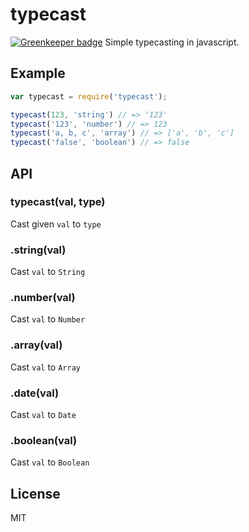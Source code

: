 # typecast

[![Greenkeeper badge](https://badges.greenkeeper.io/eivindfjeldstad/typecast.svg)](https://greenkeeper.io/)
Simple typecasting in javascript.

## Example
```js
var typecast = require('typecast');

typecast(123, 'string') // => '123'
typecast('123', 'number') // => 123
typecast('a, b, c', 'array') // => ['a', 'b', 'c']
typecast('false', 'boolean') // => false
```

## API

### typecast(val, type)
Cast given `val` to `type`

### .string(val)
Cast `val` to `String`

### .number(val)
Cast `val` to `Number`

### .array(val)
Cast `val` to `Array`

### .date(val)
Cast `val` to `Date`

### .boolean(val)
Cast `val` to `Boolean`

## License
MIT
